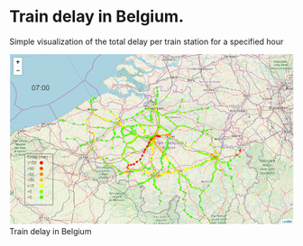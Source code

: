 # Train delay in Belgium.

Simple visualization of the total delay per train station for a specified hour


![Progresion of train delay over the day](https://github.com/Yvesvc/Visualization/blob/master/Train%20delay%20in%20Belgium/7.PNG)
Train delay in Belgium
